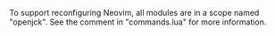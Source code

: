 To support reconfiguring Neovim, all modules are in a scope named "openjck". See
the comment in "commands.lua" for more information.
